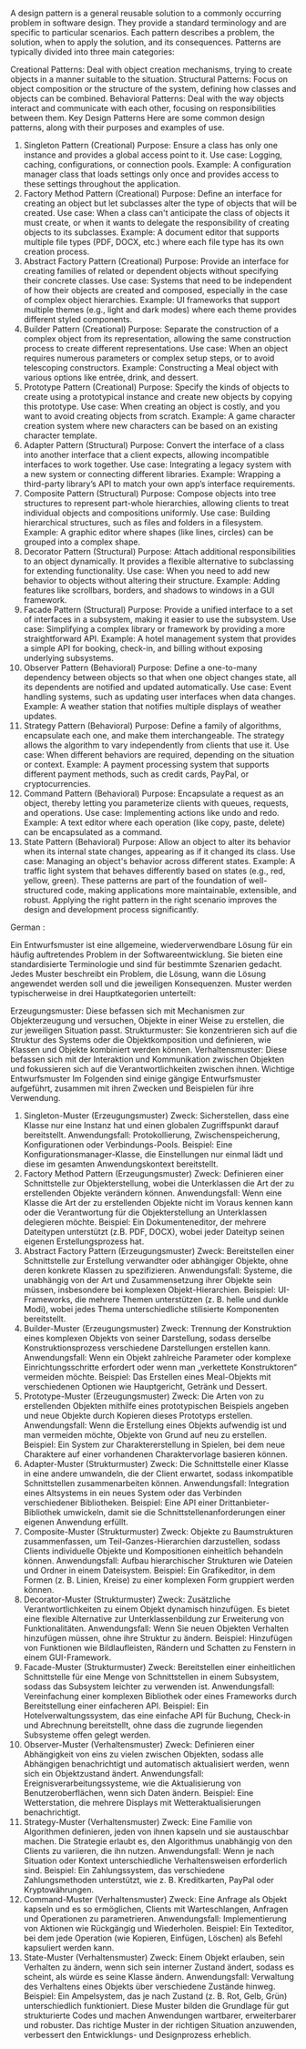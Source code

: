 A design pattern is a general reusable solution to a commonly occurring problem in software design.
They provide a standard terminology and are specific to particular scenarios. Each pattern describes a problem,
the solution, when to apply the solution, and its consequences.
Patterns are typically divided into three main categories:

Creational Patterns: Deal with object creation mechanisms, trying to create objects in a manner suitable to the situation.
Structural Patterns: Focus on object composition or the structure of the system, defining how classes and objects can be combined.
Behavioral Patterns: Deal with the way objects interact and communicate with each other, focusing on responsibilities between them.
Key Design Patterns
Here are some common design patterns, along with their purposes and examples of use.

1. Singleton Pattern (Creational)
Purpose: Ensure a class has only one instance and provides a global access point to it.
Use case: Logging, caching, configurations, or connection pools.
Example: A configuration manager class that loads settings only once and provides access to these settings throughout the application.
2. Factory Method Pattern (Creational)
Purpose: Define an interface for creating an object but let subclasses alter the type of objects that will be created.
Use case: When a class can't anticipate the class of objects it must create, or when it wants to delegate the responsibility of creating objects to its subclasses.
Example: A document editor that supports multiple file types (PDF, DOCX, etc.) where each file type has its own creation process.
3. Abstract Factory Pattern (Creational)
Purpose: Provide an interface for creating families of related or dependent objects without specifying their concrete classes.
Use case: Systems that need to be independent of how their objects are created and composed, especially in the case of complex object hierarchies.
Example: UI frameworks that support multiple themes (e.g., light and dark modes) where each theme provides different styled components.
4. Builder Pattern (Creational)
Purpose: Separate the construction of a complex object from its representation, allowing the same construction process to create different representations.
Use case: When an object requires numerous parameters or complex setup steps, or to avoid telescoping constructors.
Example: Constructing a Meal object with various options like entrée, drink, and dessert.
5. Prototype Pattern (Creational)
Purpose: Specify the kinds of objects to create using a prototypical instance and create new objects by copying this prototype.
Use case: When creating an object is costly, and you want to avoid creating objects from scratch.
Example: A game character creation system where new characters can be based on an existing character template.
6. Adapter Pattern (Structural)
Purpose: Convert the interface of a class into another interface that a client expects, allowing incompatible interfaces to work together.
Use case: Integrating a legacy system with a new system or connecting different libraries.
Example: Wrapping a third-party library’s API to match your own app’s interface requirements.
7. Composite Pattern (Structural)
Purpose: Compose objects into tree structures to represent part-whole hierarchies, allowing clients to treat individual objects and compositions uniformly.
Use case: Building hierarchical structures, such as files and folders in a filesystem.
Example: A graphic editor where shapes (like lines, circles) can be grouped into a complex shape.
8. Decorator Pattern (Structural)
Purpose: Attach additional responsibilities to an object dynamically. It provides a flexible alternative to subclassing for extending functionality.
Use case: When you need to add new behavior to objects without altering their structure.
Example: Adding features like scrollbars, borders, and shadows to windows in a GUI framework.
9. Facade Pattern (Structural)
Purpose: Provide a unified interface to a set of interfaces in a subsystem, making it easier to use the subsystem.
Use case: Simplifying a complex library or framework by providing a more straightforward API.
Example: A hotel management system that provides a simple API for booking, check-in, and billing without exposing underlying subsystems.
10. Observer Pattern (Behavioral)
Purpose: Define a one-to-many dependency between objects so that when one object changes state, all its dependents are notified and updated automatically.
Use case: Event handling systems, such as updating user interfaces when data changes.
Example: A weather station that notifies multiple displays of weather updates.
11. Strategy Pattern (Behavioral)
Purpose: Define a family of algorithms, encapsulate each one, and make them interchangeable. The strategy allows the algorithm to vary independently from clients that use it.
Use case: When different behaviors are required, depending on the situation or context.
Example: A payment processing system that supports different payment methods, such as credit cards, PayPal, or cryptocurrencies.
12. Command Pattern (Behavioral)
Purpose: Encapsulate a request as an object, thereby letting you parameterize clients with queues, requests, and operations.
Use case: Implementing actions like undo and redo.
Example: A text editor where each operation (like copy, paste, delete) can be encapsulated as a command.
13. State Pattern (Behavioral)
Purpose: Allow an object to alter its behavior when its internal state changes, appearing as if it changed its class.
Use case: Managing an object's behavior across different states.
Example: A traffic light system that behaves differently based on states (e.g., red, yellow, green).
These patterns are part of the foundation of well-structured code, making applications more maintainable, extensible, and robust.
Applying the right pattern in the right scenario improves the design and development process significantly.

German :

Ein Entwurfsmuster ist eine allgemeine, wiederverwendbare Lösung für ein häufig auftretendes Problem in der Softwareentwicklung. Sie bieten eine standardisierte Terminologie und sind für bestimmte Szenarien gedacht. Jedes Muster beschreibt ein Problem, die Lösung, wann die Lösung angewendet werden soll und die jeweiligen Konsequenzen. Muster werden typischerweise in drei Hauptkategorien unterteilt:

Erzeugungsmuster: Diese befassen sich mit Mechanismen zur Objekterzeugung und versuchen, Objekte in einer Weise zu erstellen, die zur jeweiligen Situation passt.
Strukturmuster: Sie konzentrieren sich auf die Struktur des Systems oder die Objektkomposition und definieren, wie Klassen und Objekte kombiniert werden können.
Verhaltensmuster: Diese befassen sich mit der Interaktion und Kommunikation zwischen Objekten und fokussieren sich auf die Verantwortlichkeiten zwischen ihnen.
Wichtige Entwurfsmuster
Im Folgenden sind einige gängige Entwurfsmuster aufgeführt, zusammen mit ihren Zwecken und Beispielen für ihre Verwendung.

1. Singleton-Muster (Erzeugungsmuster)
Zweck: Sicherstellen, dass eine Klasse nur eine Instanz hat und einen globalen Zugriffspunkt darauf bereitstellt.
Anwendungsfall: Protokollierung, Zwischenspeicherung, Konfigurationen oder Verbindungs-Pools.
Beispiel: Eine Konfigurationsmanager-Klasse, die Einstellungen nur einmal lädt und diese im gesamten Anwendungskontext bereitstellt.
2. Factory Method Pattern (Erzeugungsmuster)
Zweck: Definieren einer Schnittstelle zur Objekterstellung, wobei die Unterklassen die Art der zu erstellenden Objekte verändern können.
Anwendungsfall: Wenn eine Klasse die Art der zu erstellenden Objekte nicht im Voraus kennen kann oder die Verantwortung für die Objekterstellung an Unterklassen delegieren möchte.
Beispiel: Ein Dokumenteneditor, der mehrere Dateitypen unterstützt (z.B. PDF, DOCX), wobei jeder Dateityp seinen eigenen Erstellungsprozess hat.
3. Abstract Factory Pattern (Erzeugungsmuster)
Zweck: Bereitstellen einer Schnittstelle zur Erstellung verwandter oder abhängiger Objekte, ohne deren konkrete Klassen zu spezifizieren.
Anwendungsfall: Systeme, die unabhängig von der Art und Zusammensetzung ihrer Objekte sein müssen, insbesondere bei komplexen Objekt-Hierarchien.
Beispiel: UI-Frameworks, die mehrere Themen unterstützen (z. B. helle und dunkle Modi), wobei jedes Thema unterschiedliche stilisierte Komponenten bereitstellt.
4. Builder-Muster (Erzeugungsmuster)
Zweck: Trennung der Konstruktion eines komplexen Objekts von seiner Darstellung, sodass derselbe Konstruktionsprozess verschiedene Darstellungen erstellen kann.
Anwendungsfall: Wenn ein Objekt zahlreiche Parameter oder komplexe Einrichtungsschritte erfordert oder wenn man „verkettete Konstruktoren“ vermeiden möchte.
Beispiel: Das Erstellen eines Meal-Objekts mit verschiedenen Optionen wie Hauptgericht, Getränk und Dessert.
5. Prototype-Muster (Erzeugungsmuster)
Zweck: Die Arten von zu erstellenden Objekten mithilfe eines prototypischen Beispiels angeben und neue Objekte durch Kopieren dieses Prototyps erstellen.
Anwendungsfall: Wenn die Erstellung eines Objekts aufwendig ist und man vermeiden möchte, Objekte von Grund auf neu zu erstellen.
Beispiel: Ein System zur Charaktererstellung in Spielen, bei dem neue Charaktere auf einer vorhandenen Charaktervorlage basieren können.
6. Adapter-Muster (Strukturmuster)
Zweck: Die Schnittstelle einer Klasse in eine andere umwandeln, die der Client erwartet, sodass inkompatible Schnittstellen zusammenarbeiten können.
Anwendungsfall: Integration eines Altsystems in ein neues System oder das Verbinden verschiedener Bibliotheken.
Beispiel: Eine API einer Drittanbieter-Bibliothek umwickeln, damit sie die Schnittstellenanforderungen einer eigenen Anwendung erfüllt.
7. Composite-Muster (Strukturmuster)
Zweck: Objekte zu Baumstrukturen zusammenfassen, um Teil-Ganzes-Hierarchien darzustellen, sodass Clients individuelle Objekte und Kompositionen einheitlich behandeln können.
Anwendungsfall: Aufbau hierarchischer Strukturen wie Dateien und Ordner in einem Dateisystem.
Beispiel: Ein Grafikeditor, in dem Formen (z. B. Linien, Kreise) zu einer komplexen Form gruppiert werden können.
8. Decorator-Muster (Strukturmuster)
Zweck: Zusätzliche Verantwortlichkeiten zu einem Objekt dynamisch hinzufügen. Es bietet eine flexible Alternative zur Unterklassenbildung zur Erweiterung von Funktionalitäten.
Anwendungsfall: Wenn Sie neuen Objekten Verhalten hinzufügen müssen, ohne ihre Struktur zu ändern.
Beispiel: Hinzufügen von Funktionen wie Bildlaufleisten, Rändern und Schatten zu Fenstern in einem GUI-Framework.
9. Facade-Muster (Strukturmuster)
Zweck: Bereitstellen einer einheitlichen Schnittstelle für eine Menge von Schnittstellen in einem Subsystem, sodass das Subsystem leichter zu verwenden ist.
Anwendungsfall: Vereinfachung einer komplexen Bibliothek oder eines Frameworks durch Bereitstellung einer einfacheren API.
Beispiel: Ein Hotelverwaltungssystem, das eine einfache API für Buchung, Check-in und Abrechnung bereitstellt, ohne dass die zugrunde liegenden Subsysteme offen gelegt werden.
10. Observer-Muster (Verhaltensmuster)
Zweck: Definieren einer Abhängigkeit von eins zu vielen zwischen Objekten, sodass alle Abhängigen benachrichtigt und automatisch aktualisiert werden, wenn sich ein Objektzustand ändert.
Anwendungsfall: Ereignisverarbeitungssysteme, wie die Aktualisierung von Benutzeroberflächen, wenn sich Daten ändern.
Beispiel: Eine Wetterstation, die mehrere Displays mit Wetteraktualisierungen benachrichtigt.
11. Strategy-Muster (Verhaltensmuster)
Zweck: Eine Familie von Algorithmen definieren, jeden von ihnen kapseln und sie austauschbar machen. Die Strategie erlaubt es, den Algorithmus unabhängig von den Clients zu variieren, die ihn nutzen.
Anwendungsfall: Wenn je nach Situation oder Kontext unterschiedliche Verhaltensweisen erforderlich sind.
Beispiel: Ein Zahlungssystem, das verschiedene Zahlungsmethoden unterstützt, wie z. B. Kreditkarten, PayPal oder Kryptowährungen.
12. Command-Muster (Verhaltensmuster)
Zweck: Eine Anfrage als Objekt kapseln und es so ermöglichen, Clients mit Warteschlangen, Anfragen und Operationen zu parametrieren.
Anwendungsfall: Implementierung von Aktionen wie Rückgängig und Wiederholen.
Beispiel: Ein Texteditor, bei dem jede Operation (wie Kopieren, Einfügen, Löschen) als Befehl kapsuliert werden kann.
13. State-Muster (Verhaltensmuster)
Zweck: Einem Objekt erlauben, sein Verhalten zu ändern, wenn sich sein interner Zustand ändert, sodass es scheint, als würde es seine Klasse ändern.
Anwendungsfall: Verwaltung des Verhaltens eines Objekts über verschiedene Zustände hinweg.
Beispiel: Ein Ampelsystem, das je nach Zustand (z. B. Rot, Gelb, Grün) unterschiedlich funktioniert.
Diese Muster bilden die Grundlage für gut strukturierte Codes und machen Anwendungen wartbarer, erweiterbarer und robuster. Das richtige Muster in der richtigen Situation anzuwenden, verbessert den Entwicklungs- und Designprozess erheblich.
